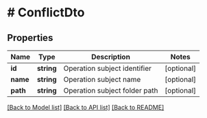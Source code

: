 # # ConflictDto

## Properties

Name | Type | Description | Notes
------------ | ------------- | ------------- | -------------
**id** | **string** | Operation subject identifier | [optional]
**name** | **string** | Operation subject name | [optional]
**path** | **string** | Operation subject folder path | [optional]

[[Back to Model list]](../../README.md#models) [[Back to API list]](../../README.md#endpoints) [[Back to README]](../../README.md)

